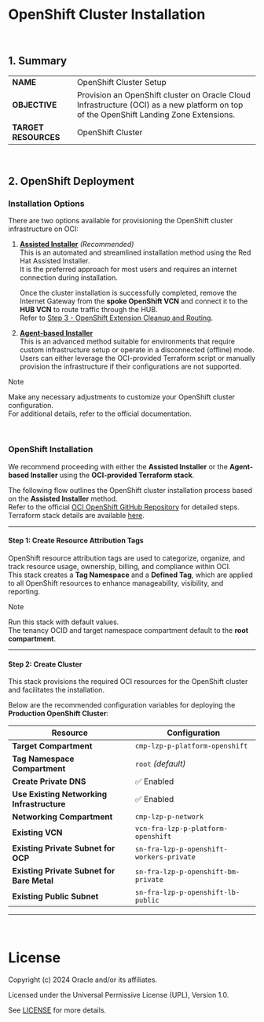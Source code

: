 # OpenShift Cluster Installation <!-- omit from toc -->
&nbsp;

## **1. Summary**

|                      |                                                                                                  |
| -------------------- | ------------------------------------------------------------------------------------------------ |
| **NAME**             | OpenShift Cluster Setup                                                                          |
| **OBJECTIVE**        | Provision an OpenShift cluster on Oracle Cloud Infrastructure (OCI) as a new platform on top of the OpenShift Landing Zone Extensions. |
| **TARGET RESOURCES** | OpenShift Cluster                                                                                |

&nbsp;

## **2. OpenShift Deployment**

### Installation Options

There are two options available for provisioning the OpenShift cluster infrastructure on OCI:

1. **[Assisted Installer](https://docs.oracle.com/en-us/iaas/Content/openshift-on-oci/installing-assisted.htm#installing-assisted)** *(Recommended)*  
   This is an automated and streamlined installation method using the Red Hat Assisted Installer.  
   It is the preferred approach for most users and requires an internet connection during installation.  

   Once the cluster installation is successfully completed, remove the Internet Gateway from the **spoke OpenShift VCN** and connect it to the **HUB VCN** to route traffic through the HUB.  
   Refer to [Step 3 - OpenShift Extension Cleanup and Routing](../3_openshift_cleanup_and_routing/).

2. **[Agent-based Installer](https://docs.oracle.com/en-us/iaas/Content/openshift-on-oci/agent-installer.htm#agent-installer)**  
   This is an advanced method suitable for environments that require custom infrastructure setup or operate in a disconnected (offline) mode.  
   Users can either leverage the OCI-provided Terraform script or manually provision the infrastructure if their configurations are not supported.

> [!NOTE]
> Make any necessary adjustments to customize your OpenShift cluster configuration.  
> For additional details, refer to the official documentation.

&nbsp;

### OpenShift Installation

We recommend proceeding with either the **Assisted Installer** or the **Agent-based Installer** using the **OCI-provided Terraform stack**.

The following flow outlines the OpenShift cluster installation process based on the **Assisted Installer** method.  
Refer to the official [OCI OpenShift GitHub Repository](https://github.com/oracle-quickstart/oci-openshift/) for detailed steps.  
Terraform stack details are available [here](https://github.com/oracle-quickstart/oci-openshift/tree/main/terraform-stacks).

---

#### **Step 1: Create Resource Attribution Tags**

OpenShift resource attribution tags are used to categorize, organize, and track resource usage, ownership, billing, and compliance within OCI.  
This stack creates a **Tag Namespace** and a **Defined Tag**, which are applied to all OpenShift resources to enhance manageability, visibility, and reporting.

> [!NOTE]
> Run this stack with default values.  
> The tenancy OCID and target namespace compartment default to the **root compartment**.

---

#### **Step 2: Create Cluster**

This stack provisions the required OCI resources for the OpenShift cluster and facilitates the installation.

Below are the recommended configuration variables for deploying the **Production OpenShift Cluster**:

| Resource | Configuration |
| --------- | -------------- |
| **Target Compartment** | `cmp-lzp-p-platform-openshift` |
| **Tag Namespace Compartment** | `root` *(default)* |
| **Create Private DNS** | ✅ Enabled |
| **Use Existing Networking Infrastructure** | ✅ Enabled |
| **Networking Compartment** | `cmp-lzp-p-network` |
| **Existing VCN** | `vcn-fra-lzp-p-platform-openshift` |
| **Existing Private Subnet for OCP** | `sn-fra-lzp-p-openshift-workers-private` |
| **Existing Private Subnet for Bare Metal** | `sn-fra-lzp-p-openshift-bm-private` |
| **Existing Public Subnet** | `sn-fra-lzp-p-openshift-lb-public` |

---




&nbsp;

# License <!-- omit from toc -->

Copyright (c) 2024 Oracle and/or its affiliates.

Licensed under the Universal Permissive License (UPL), Version 1.0.

See [LICENSE](/LICENSE.txt) for more details.